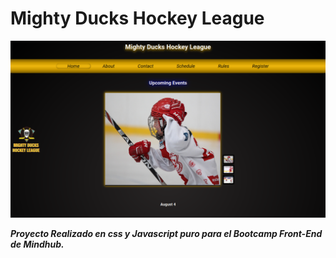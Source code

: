 # Mighty Ducks Hockey League
![image](assets/img/Screenshot_2023-05-06_20-54-50.png)

***Proyecto Realizado en css y Javascript puro para el Bootcamp Front-End de Mindhub.***

